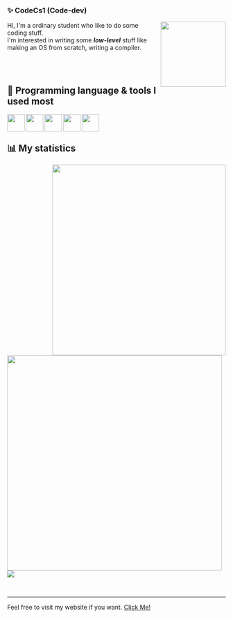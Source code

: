 ### ✨ CodeCs1 (Code-dev)
<div>
  <img align="right" width="150px" height="150px" src="https://blogger.googleusercontent.com/img/b/R29vZ2xl/AVvXsEgWDyVXzkfaHdxf6NeqW9JslA_vAcV0Gbj8HHlyZHfE2ivuA-Avf53lJMOiCzi6f8ieBrthqBIluXZTHg7yKOLgn7Op_GmHaZSCh8sLDiTdrfQeLO1adBz304VZT8JZP7qRos9Y_2E-MeeO/s839/computer_sagyouin_man.png">
  <p>
    Hi, I'm a ordinary student who like to do some coding stuff.<br>
    I'm interested in writing some <strong><i>low-level</i></strong> stuff like making an OS from scratch, writing a compiler.
  </p>
</div>

<br/><br/>

## 🧰 Programming language & tools I used most
<img align="left" width="40px" src="https://cdn.jsdelivr.net/gh/devicons/devicon@latest/icons/cplusplus/cplusplus-original.svg" >
<img align="left" width="40px" src="https://cdn.jsdelivr.net/gh/devicons/devicon@latest/icons/c/c-original.svg" >
<img align="left" width="40px" src="https://cdn.jsdelivr.net/gh/devicons/devicon@latest/icons/csharp/csharp-original.svg" >
<img align="left" width="40px" src="https://cdn.jsdelivr.net/gh/devicons/devicon@latest/icons/rust/rust-original.svg" />
<img align="left" width="40px" src="https://cdn.jsdelivr.net/gh/devicons/devicon@latest/icons/linux/linux-original.svg" >
<br/><br/>

## 📊 My statistics
<div>
  <p>
    <img align="right" height="439px" width="400px" src="https://github-readme-stats.vercel.app/api/top-langs/?username=CodeCs1&theme=tokyonight&hide_border=true">
    <img width="495px" src="https://github-readme-stats.vercel.app/api?username=CodeCs1&theme=tokyonight&show=discussions_started&show_icons=true&hide_border=true">
    <img src="https://github-readme-streak-stats.herokuapp.com/?user=CodeCs1&theme=tokyonight&hide_border=true">
  </p>
</div>
<br/>

---
Feel free to visit my website if you want. [Click Me!](https://codecs1.github.io/)
